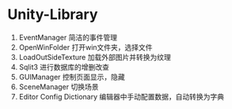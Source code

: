 # Unity-Library
1. EventManager 简洁的事件管理
2. OpenWinFolder 打开win文件夹，选择文件
3. LoadOutSideTexture 加载外部图片并转换为纹理
4. Sqlit3 进行数据库的增删改查
5. GUIManager 控制页面显示，隐藏
6. SceneManager 切换场景
7. Editor Config Dictionary 编辑器中手动配置数据，自动转换为字典
